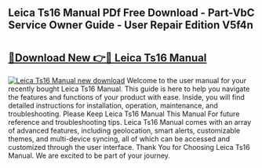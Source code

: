 ## Leica Ts16 Manual PDf Free Download - Part-VbC Service Owner Guide - User Repair Edition V5f4n

# <h2><a href="http://bc40026.oget.top/?id=Leica+Ts16+Manual">🔗Download New 👉🔴 Leica Ts16 Manual</a></h2>

[![Leica Ts16 Manual new download](https://i.imgur.com/5g1atiW.png)](http://bc40026.oget.top/?id=Leica+Ts16+Manual)
Welcome to the user manual for your recently bought Leica Ts16 Manual. This guide is here to help you navigate the features and functions of your product with ease. Inside, you will find detailed instructions for installation, operation, maintenance, and troubleshooting. Please Keep Leica Ts16 Manual This Manual For future reference and troubleshooting tips. Leica Ts16 Manual comes with an array of advanced features, including geolocation, smart alerts, customizable themes, and multi-device syncing, all of which can be accessed and customized through the user interface. Thank You for Choosing Leica Ts16 Manual. We are excited to be part of your journey.
